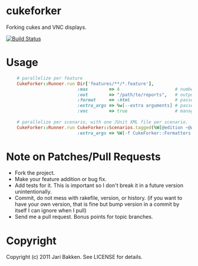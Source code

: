 cukeforker
==========

Forking cukes and VNC displays.

[![Build Status](https://secure.travis-ci.org/jarib/cukeforker.png)](http://travis-ci.org/jarib/cukeforker)

Usage
=============
```ruby
    # parallelize per feature
    CukeForker::Runner.run Dir['features/**/*.feature'],
                           :max        => 4                     # number of workers
                           :out        => "/path/to/reports",   # output path
                           :format     => :html                 # passed to `cucumber --format`,
                           :extra_args => %w[--extra arguments] # passed to cucumber,
                           :vnc        => true                  # manage a pool of VNC displays, assign one per worker.
                           
    # parallelize per scenario, with one JUnit XML file per scenario.
    CukeForker::Runner.run CukeForker::Scenarios.tagged(%W[@edition ~@wip])
                           :extra_args => %W[-f CukeForker::Formatters::JunitScenarioFormatter --out results/junit]
```

Note on Patches/Pull Requests
=============================

* Fork the project.
* Make your feature addition or bug fix.
* Add tests for it. This is important so I don't break it in a
  future version unintentionally.
* Commit, do not mess with rakefile, version, or history.
  (if you want to have your own version, that is fine but bump version in a commit by itself I can ignore when I pull)
* Send me a pull request. Bonus points for topic branches.

Copyright
=========

Copyright (c) 2011 Jari Bakken. See LICENSE for details.

